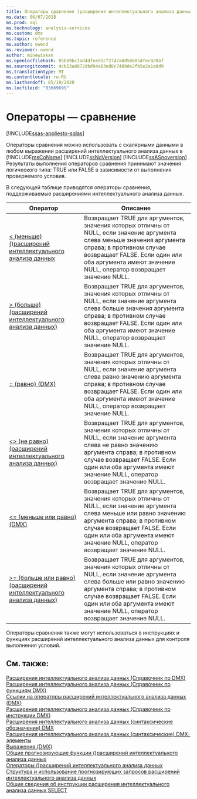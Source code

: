 ```yaml
---
title: Операторы сравнения (расширения интеллектуального анализа данных) | Документация Майкрософт
ms.date: 06/07/2018
ms.prod: sql
ms.technology: analysis-services
ms.custom: dmx
ms.topic: reference
ms.author: owend
ms.reviewer: owend
author: minewiskan
ms.openlocfilehash: 05bb9bc1ad4dfeed1cf2747a8d5bb854fec8d9af
ms.sourcegitcommit: 4cb53a8072dbd94a83ed8c7409de2fb5e2a1a0d9
ms.translationtype: MT
ms.contentlocale: ru-RU
ms.lasthandoff: 05/19/2020
ms.locfileid: "83669699"
---
```

# <a name="operators---comparison"></a>Операторы — сравнение
[!INCLUDE[ssas-appliesto-sqlas](../includes/ssas-appliesto-sqlas.md)]

  Операторы сравнения можно использовать с скалярными данными в любом выражении расширений интеллектуального анализа данных в [!INCLUDE[msCoName](../includes/msconame-md.md)] [!INCLUDE[ssNoVersion](../includes/ssnoversion-md.md)] [!INCLUDE[ssASnoversion](../includes/ssasnoversion-md.md)] . Результаты выполнения операторов сравнения принимают значения логического типа: TRUE или FALSE в зависимости от выполнения проверяемого условия.  
  
 В следующей таблице приводятся операторы сравнения, поддерживаемые расширениями интеллектуального анализа данных.  
  
|Оператор|Описание|  
|--------------|-----------------|  
|[&#60; &#40;меньше&#41; &#40;&#41;расширений интеллектуального анализа данных](../dmx/less-than-dmx.md)|Возвращает TRUE для аргументов, значения которых отличны от NULL, если значение аргумента слева меньше значения аргумента справа; в противном случае возвращает FALSE. Если один или оба аргумента имеют значение NULL, оператор возвращает значение NULL.|  
|[&#62; &#40;больше&#41; &#40;расширений интеллектуального анализа данных&#41;](../dmx/greater-than-dmx.md)|Возвращает TRUE для аргументов, значения которых отличны от NULL, если значение аргумента слева больше значения аргумента справа; в противном случае возвращает FALSE. Если один или оба аргумента имеют значение NULL, оператор возвращает значение NULL.|  
|[= &#40;равно&#41; &#40;DMX&#41;](../dmx/equal-to-dmx.md)|Возвращает TRUE для аргументов, значения которых отличны от NULL, если значение аргумента слева равно значению аргумента справа; в противном случае возвращает FALSE. Если один или оба аргумента имеют значение NULL, оператор возвращает значение NULL.|  
|[&#60;&#62; &#40;не равно&#41; &#40;расширений интеллектуального анализа данных&#41;](../dmx/not-equal-to-dmx.md)|Возвращает TRUE для аргументов, значения которых отличны от NULL, если значение аргумента слева не равно значению аргумента справа; в противном случае возвращает FALSE. Если один или оба аргумента имеют значение NULL, оператор возвращает значение NULL.|  
|[&#60;= &#40;меньше или равно&#41; &#40;DMX&#41;](../dmx/less-than-or-equal-to-dmx.md)|Возвращает TRUE для аргументов, значения которых отличны от NULL, если значение аргумента слева меньше или равно значению аргумента справа; в противном случае возвращает FALSE. Если один или оба аргумента имеют значение NULL, оператор возвращает значение NULL.|  
|[&#62;= &#40;больше или равно&#41; &#40;расширений интеллектуального анализа данных&#41;](../dmx/greater-than-or-equal-to-dmx.md)|Возвращает TRUE для аргументов, значения которых отличны от NULL, если значение аргумента слева больше или равно значению аргумента справа; в противном случае возвращает FALSE. Если один или оба аргумента имеют значение NULL, оператор возвращает значение NULL.|  
  
 Операторы сравнения также могут использоваться в инструкциях и функциях расширений интеллектуального анализа данных для контроля выполнения условий.  
  
## <a name="see-also"></a>См. также:  
 [Расширения интеллектуального анализа данных &#40;Справочник по DMX&#41;](../dmx/data-mining-extensions-dmx-reference.md)   
 [Расширения интеллектуального анализа данных &#40;Справочник по функциям DMX&#41;](../dmx/data-mining-extensions-dmx-function-reference.md)   
 [Ссылки на операторы расширений интеллектуального анализа данных &#40;DMX&#41;](../dmx/data-mining-extensions-dmx-operator-reference.md)   
 [Расширения интеллектуального анализа данных &#40;Справочник по инструкции DMX&#41;](../dmx/data-mining-extensions-dmx-statements.md)   
 [Расширения интеллектуального анализа данных &#40;синтаксические обозначения&#41; DMX](../dmx/data-mining-extensions-dmx-syntax-conventions.md)   
 [Расширения интеллектуального анализа данных &#40;синтаксические&#41; DMX-элементы](../dmx/data-mining-extensions-dmx-syntax-elements.md)   
 [Выражения &#40;DMX&#41;](../dmx/expressions-dmx.md)   
 [Общие прогнозирующие функции &#40;&#41;расширений интеллектуального анализа данных](../dmx/general-prediction-functions-dmx.md)   
 [Операторы &#40;&#41;расширений интеллектуального анализа данных](../dmx/operators-dmx.md)   
 [Структура и использование прогнозирующих запросов расширений интеллектуального анализа данных](../dmx/structure-and-usage-of-dmx-prediction-queries.md)   
 [Общие сведения об инструкции расширения интеллектуального анализа данных SELECT](../dmx/understanding-the-dmx-select-statement.md)  
  
  
